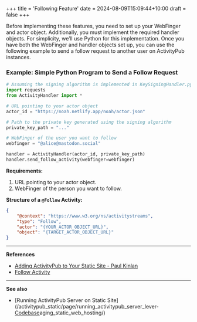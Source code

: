 +++
title = 'Following Feature'
date = 2024-08-09T15:09:44+10:00
draft = false
+++

Before implementing these features, you need to set up your WebFinger and actor object. Additionally, you must implement the required handler objects. For simplicity, we’ll use Python for this implementation. Once you have both the WebFinger and handler objects set up, you can use the following example to send a follow request to another user on ActivityPub instances.

### Example: Simple Python Program to Send a Follow Request

```python
# Assuming the signing algorithm is implemented in KeySigningHandler.py in the same directory
import requests
from ActivityHandler import *

# URL pointing to your actor object
actor_id = "https://noah.netlify.app/noah/actor.json"

# Path to the private key generated using the signing algorithm
private_key_path = "..."

# WebFinger of the user you want to follow
webfinger = "@alice@mastodon.social"

handler = ActivityHandler(actor_id, private_key_path)
handler.send_follow_activity(webfinger=webfinger)
```
**Requirements:**

1. URL pointing to your actor object.
2. WebFinger of the person you want to follow.

**Structure of a `@Follow` Activity:**

```json
{
    "@context": "https://www.w3.org/ns/activitystreams",
    "type": "Follow",
    "actor": "{YOUR_ACTOR_OBJECT_URL}", 
    "object": "{TARGET_ACTOR_OBJECT_URL}"
}
```

---
**References** 
- [Adding ActivityPub to Your Static Site - Paul Kinlan](https://paul.kinlan.me/adding-activity-pub-to-your-static-site/)
- [Follow Activity](https://www.w3.org/TR/activitypub/#follow-activity-outbox)

---

**See also**
- [Running ActivityPub Server on Static Site](/activitypub_static/page/running_activitypub_server_lever- [Codebase](/activitypub_static/page/extra/activitypub_codebase)aging_static_web_hosting/)

